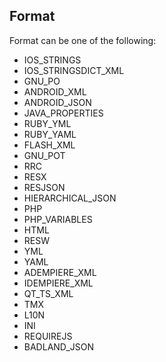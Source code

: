 ## Format
Format can be one of the following:

* IOS_STRINGS
* IOS_STRINGSDICT_XML
* GNU_PO
* ANDROID_XML
* ANDROID_JSON
* JAVA_PROPERTIES
* RUBY_YML
* RUBY_YAML
* FLASH_XML
* GNU_POT
* RRC
* RESX
* RESJSON
* HIERARCHICAL_JSON
* PHP
* PHP_VARIABLES
* HTML
* RESW
* YML
* YAML
* ADEMPIERE_XML
* IDEMPIERE_XML
* QT_TS_XML
* TMX
* L10N
* INI
* REQUIREJS
* BADLAND_JSON
